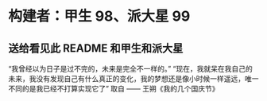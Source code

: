 # 构建者：甲生 98、派大星 99

## 送给看见此 README 和甲生和派大星

“我曾经以为日子是过不完的，未来是完全不一样的。”
“现在，我就呆在我自己的未来，我没有发现自己有什么真正的变化，我的梦想还是像小时候一样遥远，唯一不同的是我已经不打算实现它了”
取自 —— 王朔《我的几个国庆节》
